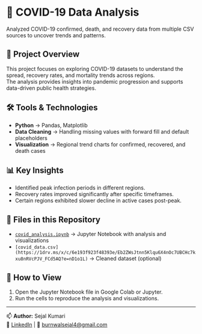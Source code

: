 # 🦠 COVID-19 Data Analysis

Analyzed COVID-19 confirmed, death, and recovery data from multiple CSV sources to uncover trends and patterns.

## 📌 Project Overview
This project focuses on exploring COVID-19 datasets to understand the spread, recovery rates, and mortality trends across regions.  
The analysis provides insights into pandemic progression and supports data-driven public health strategies.

## 🛠️ Tools & Technologies
- **Python** → Pandas, Matplotlib  
- **Data Cleaning** → Handling missing values with forward fill and default placeholders  
- **Visualization** → Regional trend charts for confirmed, recovered, and death cases

## 📊 Key Insights
- Identified peak infection periods in different regions.
- Recovery rates improved significantly after specific timeframes.
- Certain regions exhibited slower decline in active cases post-peak.

## 📂 Files in this Repository
- [`covid_analysis.ipynb`](http://localhost:8888/notebooks/Covid_casestudy.ipynb) → Jupyter Notebook with analysis and visualizations  
- `[covid_data.csv](https://1drv.ms/x/c/6e193f923f48393e/Eb2ZWsJtnn5Klqu6X4nOc7UBCHc7kxu8nRVcPJV_FCd5AQ?e=nD1o1L)` → Cleaned dataset (optional)  

## 🚀 How to View
1. Open the Jupyter Notebook file in Google Colab or Jupyter.
2. Run the cells to reproduce the analysis and visualizations.

---
📫 **Author:** Sejal Kumari  
🔗 [LinkedIn](https://www.linkedin.com/in/sejalkumari01) | 📧 burnwalsejal4@gmail.com
